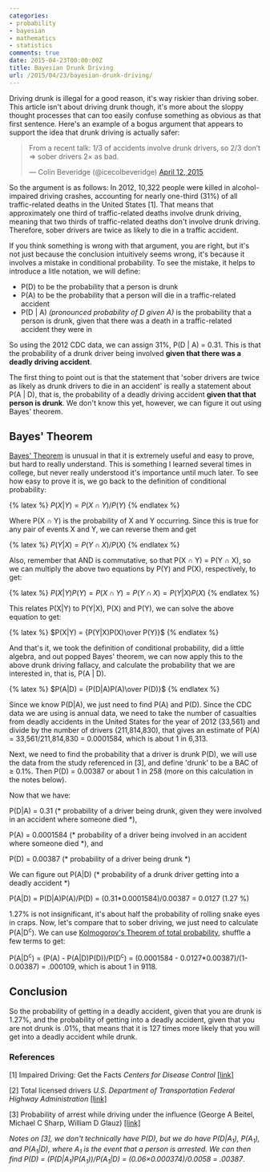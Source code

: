 ```yaml
---
categories:
- probability
- bayesian
- mathematics
- statistics
comments: true
date: 2015-04-23T00:00:00Z
title: Bayesian Drunk Driving
url: /2015/04/23/bayesian-drunk-driving/
---
```


Driving drunk is illegal for a good reason, it's way riskier than driving sober. This article isn't about driving drunk 
though, it's more about the sloppy thought processes that can too easily confuse something as obvious as that first 
sentence. Here's an example of a bogus argument that appears to support the idea that drunk driving is actually safer:

<blockquote class="twitter-tweet" lang="en">
<p>From a recent talk: 1/3 of accidents involve drunk drivers, so 2/3 don’t =&gt; sober drivers 2× as bad.</p>
&mdash; Colin Beveridge (@icecolbeveridge)
<a href="https://twitter.com/icecolbeveridge/status/587317304335147008">April 12, 2015</a>
</blockquote>
<script async src="//platform.twitter.com/widgets.js" charset="utf-8"></script>

So the argument is as follows: In 2012, 10,322 people were killed in alcohol-impaired driving crashes,
accounting for nearly one-third (31%) of all traffic-related deaths in the United States [1].
That means that approximately one third of traffic-related deaths involve drunk driving, meaning that 
two thirds of traffic-related deaths don't involve drunk driving. Therefore, sober drivers are twice as
likely to die in a traffic accident.

If you think something is wrong with that argument, you are right, but it's not just because the conclusion 
intuitively seems wrong, it's because it involves a mistake in conditional probability. To see the mistake, 
it helps to introduce a litle notation, we will define:

 - P(D) to be the probability that a person is drunk
 - P(A) to be the probability that a person will die in a traffic-related accident 
 - P(D | A) _(pronounced probability of D given A)_ is the probability that a person is drunk, given that 
   there was a death in a traffic-related accident they were in

So using the 2012 CDC data, we can assign 31%, P(D | A) = 0.31. This is that the probability of a drunk 
driver being involved __given that there was a deadly driving accident__.

The first thing to point out is that the statement that 'sober drivers are twice as likely as drunk drivers 
to die in an accident' is really a statement about P(A | D), that is, the probability of a deadly driving 
accident __given that that person is drunk__. We don't know this yet, however, we can figure it out using 
Bayes' theorem.

## Bayes' Theorem

[Bayes' Theorem](https://en.wikipedia.org/wiki/Bayes%27_theorem) is unusual in that it is extremely useful 
and easy to prove, but hard to really understand.
This is something I learned several times in college, but never really understood it's importance until much 
later. To see how easy to prove it is, we go back to the definition of conditional probability:

{% latex %}
$P(X|Y) = P(X \cap Y)/P(Y)$
{% endlatex %}

Where P(X &cap; Y) is the probability of X and Y occurring. Since this is true for any pair of events X and Y, 
we can reverse them and get

{% latex %}
$P(Y|X) = P(Y \cap X)/P(X)$
{% endlatex %}

Also, remember that AND is commutative, so that P(X &cap; Y) = P(Y &cap; X), so we can multiply the above two 
equations by P(Y) and P(X), respectively, to get:


{% latex %}
$P(X|Y)P(Y) = P(X \cap Y) = P(Y \cap X) = P(Y|X)P(X)$
{% endlatex %}

This relates P(X|Y) to P(Y|X), P(X) and P(Y), we can solve the above equation to get:

{% latex %}
$P(X|Y) = {P(Y|X)P(X)\over P(Y)}$
{% endlatex %}

And that's it, we took the definition of conditional probability, did a little algebra, and out popped Bayes' 
theorem, we can now apply this to the above drunk driving fallacy, and calculate the probability that we are 
interested in, that is, P(A | D).

{% latex %}
$P(A|D) = {P(D|A)P(A)\over P(D)}$
{% endlatex %}

Since we know P(D|A), we just need to find P(A) and P(D). Since the CDC data we are using is annual data,
we need to take the number of casualties from deadly accidents in the United States for the year of 2012 (33,561)
and divide by the number of drivers (211,814,830), that gives an estimate of P(A) = 33,561/211,814,830 = 
0.0001584, which is about 1 in 6,313.

Next, we need to find the probability that a driver is drunk P(D), we will use the data from the study 
referenced in [3], and define 'drunk' to be a BAC of &geq; 0.1%. Then P(D) = 0.00387 or about 1 in 258 (more 
on this calculation in the notes below).

Now that we have:
   
   P(D|A) = 0.31 (* probability of a driver being drunk, given they were involved in an accident where someone died *),

   P(A) = 0.0001584 (* probability of a driver being involved in an accident where someone died *), and

   P(D) = 0.00387 (* probability of a driver being drunk *)

We can figure out P(A|D) (* probability of a drunk driver getting into a deadly accident *)

P(A|D) = P(D|A)P(A)/P(D) = (0.31*0.0001584)/0.00387 = 0.0127 (1.27 %)

1.27% is not insignificant, it's about half the probability of rolling snake eyes in craps.
Now, let's compare that to sober driving, we just need to calculate P(A|D<sup>c</sup>). We can use [Kolmogorov's 
Theorem of total probability](https://en.wikipedia.org/wiki/Law_of_total_probability), shuffle a few terms to 
get:

P(A|D<sup>c</sup>) = (P(A) - P(A|D)P(D))/P(D<sup>c</sup>) = (0.0001584 - 0.0127*0.00387)/(1-0.00387) = .000109, 
which is about 1 in 9118.

## Conclusion

So the probability of getting in a deadly accident, given that you are drunk is 1.27%, and the probability of getting into 
a deadly accident, given that you are not drunk is .01%, that means that it is 127 times more likely that you will get into 
a deadly accident while drunk.


### References

[1] Impaired Driving: Get the Facts *Centers for Disease Control*
<a href="http://www.cdc.gov/Motorvehiclesafety/impaired_driving/impaired-drv_factsheet.html">
[link]
</a>

[2] Total licensed drivers *U.S. Department of Transportation Federal Highway Administration*
<a href="http://www.fhwa.dot.gov/policyinformation/statistics/2012/dl22.cfma">
[link]
</a>

[3] Probability of arrest while driving under the influence (George A Beitel, Michael C Sharp, William D Glauz)
<a href="http://www.ncbi.nlm.nih.gov/pmc/articles/PMC1730617/pdf/v006p00158.pdf">
[link]
</a>

*Notes on [3], we don't technically have P(D), but we do have P(D|A<sub>1</sub>), P(A<sub>1</sub>), 
and P(A<sub>1</sub>|D), where A<sub>1</sub> is the event that a person is arrested. We can then find
P(D) = (P(D|A<sub>1</sub>)P(A<sub>1</sub>))/P(A<sub>1</sub>|D) = (0.06&times;0.000374)/0.0058 = 
.00387*.
